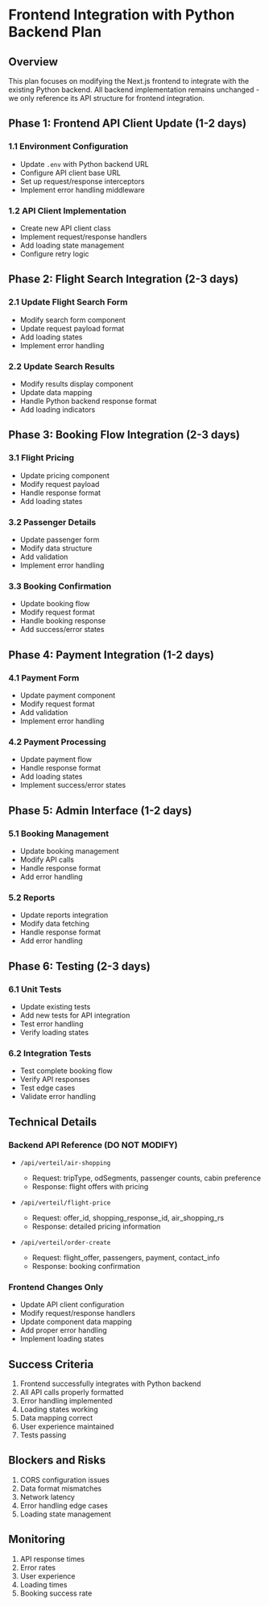 # Frontend Integration with Python Backend Plan

## Overview
This plan focuses on modifying the Next.js frontend to integrate with the existing Python backend. All backend implementation remains unchanged - we only reference its API structure for frontend integration.

## Phase 1: Frontend API Client Update (1-2 days)

### 1.1 Environment Configuration
- Update `.env` with Python backend URL
- Configure API client base URL
- Set up request/response interceptors
- Implement error handling middleware

### 1.2 API Client Implementation
- Create new API client class
- Implement request/response handlers
- Add loading state management
- Configure retry logic

## Phase 2: Flight Search Integration (2-3 days)

### 2.1 Update Flight Search Form
- Modify search form component
- Update request payload format
- Add loading states
- Implement error handling

### 2.2 Update Search Results
- Modify results display component
- Update data mapping
- Handle Python backend response format
- Add loading indicators

## Phase 3: Booking Flow Integration (2-3 days)

### 3.1 Flight Pricing
- Update pricing component
- Modify request payload
- Handle response format
- Add loading states

### 3.2 Passenger Details
- Update passenger form
- Modify data structure
- Add validation
- Implement error handling

### 3.3 Booking Confirmation
- Update booking flow
- Modify request format
- Handle booking response
- Add success/error states

## Phase 4: Payment Integration (1-2 days)

### 4.1 Payment Form
- Update payment component
- Modify request format
- Add validation
- Implement error handling

### 4.2 Payment Processing
- Update payment flow
- Handle response format
- Add loading states
- Implement success/error states

## Phase 5: Admin Interface (1-2 days)

### 5.1 Booking Management
- Update booking management
- Modify API calls
- Handle response format
- Add error handling

### 5.2 Reports
- Update reports integration
- Modify data fetching
- Handle response format
- Add error handling

## Phase 6: Testing (2-3 days)

### 6.1 Unit Tests
- Update existing tests
- Add new tests for API integration
- Test error handling
- Verify loading states

### 6.2 Integration Tests
- Test complete booking flow
- Verify API responses
- Test edge cases
- Validate error handling

## Technical Details

### Backend API Reference (DO NOT MODIFY)
- `/api/verteil/air-shopping`
  - Request: tripType, odSegments, passenger counts, cabin preference
  - Response: flight offers with pricing

- `/api/verteil/flight-price`
  - Request: offer_id, shopping_response_id, air_shopping_rs
  - Response: detailed pricing information

- `/api/verteil/order-create`
  - Request: flight_offer, passengers, payment, contact_info
  - Response: booking confirmation

### Frontend Changes Only
- Update API client configuration
- Modify request/response handlers
- Update component data mapping
- Add proper error handling
- Implement loading states

## Success Criteria

1. Frontend successfully integrates with Python backend
2. All API calls properly formatted
3. Error handling implemented
4. Loading states working
5. Data mapping correct
6. User experience maintained
7. Tests passing

## Blockers and Risks

1. CORS configuration issues
2. Data format mismatches
3. Network latency
4. Error handling edge cases
5. Loading state management

## Monitoring

1. API response times
2. Error rates
3. User experience
4. Loading times
5. Booking success rate